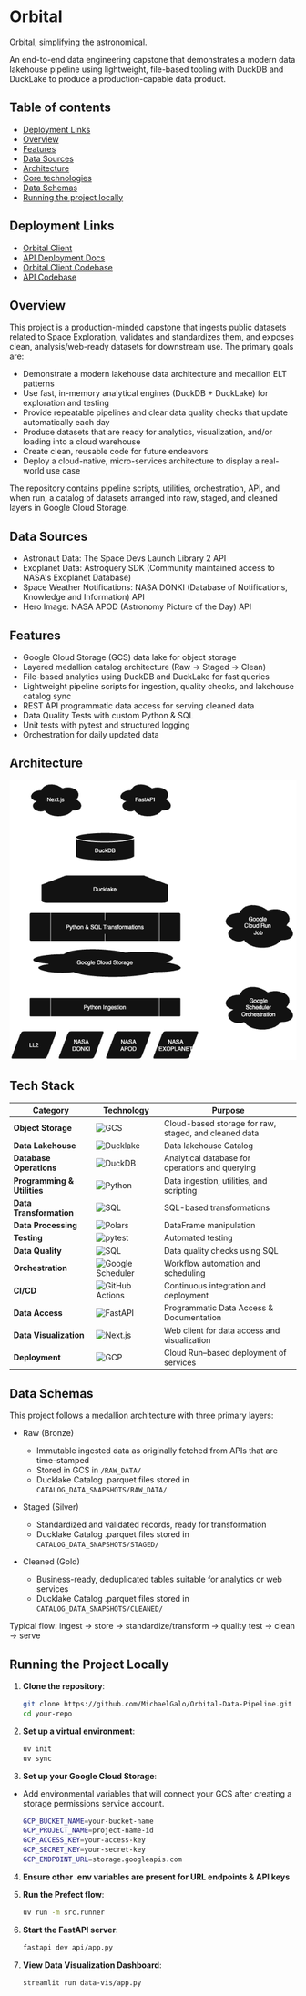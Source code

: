 # Orbital

Orbital, simplifying the astronomical.

An end-to-end data engineering capstone that demonstrates a modern data lakehouse pipeline using lightweight, file-based tooling with DuckDB and DuckLake to produce a production-capable data product.

## Table of contents

- [Deployment Links](#deployment-links)
- [Overview](#overview)
- [Features](#features)
- [Data Sources](#data-sources)
- [Architecture](#architecture)
- [Core technologies](#core-technologies)
- [Data Schemas](#data-schemas)
- [Running the project locally](#running-the-project-locally)

## Deployment Links

 - [Orbital Client](https://orbital-client-941477901286.us-central1.run.app/)
 - [API Deployment Docs](https://orbital-api-941477901286.us-central1.run.app/docs)
 - [Orbital Client Codebase](https://github.com/MichaelGalo/Orbital-Client)
 - [API Codebase](https://github.com/MichaelGalo/Orbital-API)

## Overview

This project is a production-minded capstone that ingests public datasets related to Space Exploration, validates and standardizes them, and exposes clean, analysis/web-ready datasets for downstream use. The primary goals are:

- Demonstrate a modern lakehouse data architecture and medallion ELT patterns
- Use fast, in-memory analytical engines (DuckDB + DuckLake) for exploration and testing
- Provide repeatable pipelines and clear data quality checks that update automatically each day
- Produce datasets that are ready for analytics, visualization, and/or loading into a cloud warehouse
- Create clean, reusable code for future endeavors
- Deploy a cloud-native, micro-services architecture to display a real-world use case

The repository contains pipeline scripts, utilities, orchestration, API, and when run, a catalog of datasets arranged into raw, staged, and cleaned layers in Google Cloud Storage.

## Data Sources

- Astronaut Data: The Space Devs Launch Library 2 API
- Exoplanet Data: Astroquery SDK (Community maintained access to NASA's Exoplanet Database)
- Space Weather Notifications: NASA DONKI (Database of Notifications, Knowledge and Information) API
- Hero Image: NASA APOD (Astronomy Picture of the Day) API

## Features

- Google Cloud Storage (GCS) data lake for object storage
- Layered medallion catalog architecture (Raw → Staged → Clean)
- File-based analytics using DuckDB and DuckLake for fast queries
- Lightweight pipeline scripts for ingestion, quality checks, and lakehouse catalog sync
- REST API programmatic data access for serving cleaned data
- Data Quality Tests with custom Python & SQL
- Unit tests with pytest and structured logging
- Orchestration for daily updated data

## Architecture

![System Diagram](screenshots/Orbital_Architecture_2.0.png)

## Tech Stack

| Category | Technology | Purpose |
|----------|------------|---------|
| **Object Storage** | ![GCS](https://img.shields.io/badge/Google_Cloud_Storage-4285F4?style=flat-square&logo=googlecloud&logoColor=white) | Cloud-based storage for raw, staged, and cleaned data |
| **Data Lakehouse** | ![Ducklake](https://img.shields.io/badge/Ducklake-2E7D32?style=flat-square&logo=duckdb&logoColor=white) | Data lakehouse Catalog |
| **Database Operations** | ![DuckDB](https://img.shields.io/badge/DuckDB-FF6F00?style=flat-square&logo=duckdb&logoColor=white) | Analytical database for operations and querying |
| **Programming & Utilities** | ![Python](https://img.shields.io/badge/Python-3776AB?style=flat-square&logo=python&logoColor=white) | Data ingestion, utilities, and scripting |
| **Data Transformation** | ![SQL](https://img.shields.io/badge/SQL-0066CC?style=flat-square&logo=sql&logoColor=white) | SQL-based transformations|
| **Data Processing** | ![Polars](https://img.shields.io/badge/Polars-5A4FCF?style=flat-square&logo=rust&logoColor=white) | DataFrame manipulation |
| **Testing** | ![pytest](https://img.shields.io/badge/pytest-009FE3?style=flat-square&logo=pytest&logoColor=white) | Automated testing |
| **Data Quality** | ![SQL](https://img.shields.io/badge/SQL-0066CC?style=flat-square&logo=sql&logoColor=white) | Data quality checks using SQL |
| **Orchestration** | ![Google Scheduler](https://img.shields.io/badge/Google_Scheduler-3E4B99?style=flat-square&logo=prefect&logoColor=white) | Workflow automation and scheduling |
| **CI/CD** | ![GitHub Actions](https://img.shields.io/badge/GitHub_Actions-2088FF?style=flat-square&logo=githubactions&logoColor=white) | Continuous integration and deployment |
| **Data Access** | ![FastAPI](https://img.shields.io/badge/FastAPI-2E7D32?style=flat-square&logo=FastAPI&logoColor=white) | Programmatic Data Access & Documentation
| **Data Visualization** | ![Next.js](https://img.shields.io/badge/Next.js-FF0000?style=flat-square&logo=nextdotjs&logoColor=white) | Web client for data access and visualization |
| **Deployment** | ![GCP](https://img.shields.io/badge/Google_Cloud_Platform-4285F4?style=flat-square&logo=googlecloud&logoColor=white) | Cloud Run–based deployment of services |

## Data Schemas

This project follows a medallion architecture with three primary layers:

- Raw (Bronze)
   - Immutable ingested data as originally fetched from APIs that are time-stamped
   - Stored in GCS in `/RAW_DATA/`
    - Ducklake Catalog .parquet files stored in `CATALOG_DATA_SNAPSHOTS/RAW_DATA/`

- Staged (Silver)
   - Standardized and validated records, ready for transformation
   - Ducklake Catalog .parquet files stored in `CATALOG_DATA_SNAPSHOTS/STAGED/`

- Cleaned (Gold)
   - Business-ready, deduplicated tables suitable for analytics or web services
   - Ducklake Catalog .parquet files stored in `CATALOG_DATA_SNAPSHOTS/CLEANED/`

Typical flow: ingest -> store -> standardize/transform -> quality test -> clean -> serve

## Running the Project Locally

1. **Clone the repository**:
   ```bash
   git clone https://github.com/MichaelGalo/Orbital-Data-Pipeline.git
   cd your-repo
   ```

2. **Set up a virtual environment**:
   ```bash
   uv init
   uv sync
   ```

3. **Set up your Google Cloud Storage**:
- Add environmental variables that will connect your GCS after creating a storage permissions service account.
    ```bash
    GCP_BUCKET_NAME=your-bucket-name
    GCP_PROJECT_NAME=project-name-id
    GCP_ACCESS_KEY=your-access-key
    GCP_SECRET_KEY=your-secret-key
    GCP_ENDPOINT_URL=storage.googleapis.com
    ```

4. **Ensure other .env variables are present for URL endpoints & API keys**

5. **Run the Prefect flow**:
   ```bash
   uv run -m src.runner
   ```

6. **Start the FastAPI server**:
   ```bash
   fastapi dev api/app.py
   ```

7. **View Data Visualization Dashboard**:
   ```bash
   streamlit run data-vis/app.py
   ```